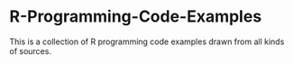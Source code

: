 # R-Programming-Code-Examples

This is a collection of R programming code examples drawn from all kinds of sources.
